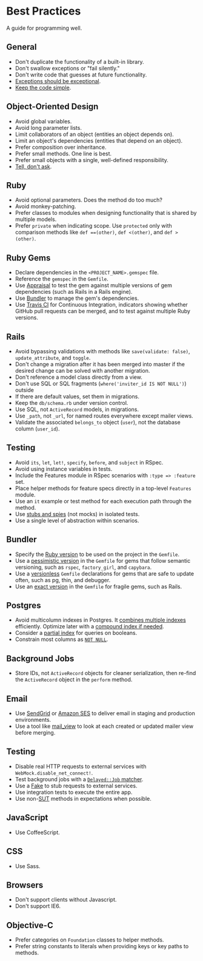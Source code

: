 Best Practices
==============

A guide for programming well.

General
-------

* Don't duplicate the functionality of a built-in library.
* Don't swallow exceptions or "fail silently."
* Don't write code that guesses at future functionality.
* [Exceptions should be exceptional](http://rdd.me/yichhgvu).
* [Keep the code simple](http://rdd.me/ko2aqda2).

Object-Oriented Design
----------------------

* Avoid global variables.
* Avoid long parameter lists.
* Limit collaborators of an object (entities an object depends on).
* Limit an object's dependencies (entities that depend on an object).
* Prefer composition over inheritance.
* Prefer small methods. One line is best.
* Prefer small objects with a single, well-defined responsibility.
* [Tell, don't ask](http://goo.gl/Ztawt).

Ruby
----

* Avoid optional parameters. Does the method do too much?
* Avoid monkey-patching.
* Prefer classes to modules when designing functionality that is shared by
  multiple models.
* Prefer `private` when indicating scope. Use `protected` only with comparison
  methods like `def ==(other)`, `def <(other)`, and `def >(other)`.

Ruby Gems
---------

* Declare dependencies in the `<PROJECT_NAME>.gemspec` file.
* Reference the `gemspec` in the `Gemfile`.
* Use [Appraisal](http://github.com/thoughtbot/appraisal) to test the gem
  against multiple versions of gem dependencies (such as Rails in a Rails
  engine).
* Use [Bundler](http://gembundler.com/) to manage the gem's dependencies.
* Use [Travis CI](http://travisci.org) for Continuous Integration, indicators
  showing whether GitHub pull requests can be merged, and to test against
  multiple Ruby versions.

Rails
-----

* Avoid bypassing validations with methods like `save(validate: false)`,
  `update_attribute`, and `toggle`.
* Don't change a migration after it has been merged into master if the desired
  change can be solved with another migration.
* Don't reference a model class directly from a view.
* Don't use SQL or SQL fragments (`where('inviter_id IS NOT NULL')`) outside
* If there are default values, set them in migrations.
* Keep the `db/schema.rb` under version control.
* Use SQL, not `ActiveRecord` models, in migrations.
* Use `_path`, not `_url`, for named routes everywhere except mailer views.
* Validate the associated `belongs_to` object (`user`), not the database
  column (`user_id`).

Testing
-------

* Avoid `its`, `let`, `let!`, `specify`, `before`, and `subject` in RSpec.
* Avoid using instance variables in tests.
* Include the Features module in RSpec scenarios with `:type => :feature` set.
* Place helper methods for feature specs directly in a top-level `Features`
  module.
* Use an `it` example or test method for each execution path through the method.
* Use [stubs and spies](http://goo.gl/EciDJ) (not mocks) in isolated tests.
* Use a single level of abstraction within scenarios.

Bundler
-------

* Specify the [Ruby version](http://gembundler.com/v1.3/gemfile_ruby.html) to be
  used on the project in the `Gemfile`.
* Use a [pessimistic
  version](http://robots.thoughtbot.com/post/35717411108/a-healthy-bundle#pessimistic-version)
  in the `Gemfile` for gems that follow semantic versioning, such as `rspec`,
  `factory_girl`, and `capybara`.
* Use a
  [versionless](http://robots.thoughtbot.com/post/35717411108/a-healthy-bundle#versionless)
  `Gemfile` declarations for gems that are safe to update often, such as pg, thin,
  and debugger.
* Use an [exact
  version](http://robots.thoughtbot.com/post/35717411108/a-healthy-bundle#exact-version)
  in the `Gemfile` for fragile gems, such as Rails.

Postgres
--------

* Avoid multicolumn indexes in Postgres. It [combines multiple
  indexes](http://goo.gl/pY3Po) efficiently. Optimize later with a [compound
  index if needed](http://www.postgresql.org/docs/9.2/static/indexes-bitmap-scans.html).
* Consider a [partial index](http://goo.gl/YC8Jt) for queries on booleans.
* Constrain most columns as [`NOT NULL`](http://goo.gl/0GeBr).

Background Jobs
---------------

* Store IDs, not `ActiveRecord` objects for cleaner serialization, then re-find
  the `ActiveRecord` object in the `perform` method.

Email
-----

* Use [SendGrid](http://goo.gl/Kxu9W) or [Amazon SES](http://goo.gl/A5jAA) to
  deliver email in staging and production environments.
* Use a tool like [mail_view](http://goo.gl/HhX8y) to look at each created or
  updated mailer view before merging.

Testing
-------

* Disable real HTTP requests to external services with
  `WebMock.disable_net_connect!`.
* Test background jobs with a [`Delayed::Job` matcher](http://goo.gl/bzBlN).
* Use a [Fake](http://goo.gl/YR7Hh) to stub requests to external services.
* Use integration tests to execute the entire app.
* Use non-[SUT](http://goo.gl/r5Ti2) methods in expectations when possible.

JavaScript
----------

* Use CoffeeScript.

CSS
---

* Use Sass.

Browsers
--------

* Don't support clients without Javascript.
* Don't support IE6.

Objective-C
-----------

* Prefer categories on `Foundation` classes to helper methods.
* Prefer string constants to literals when providing keys or key paths to methods.
